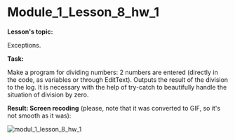# Module_1_Lesson_8_hw_1
**Lesson's topic:**

Exceptions.

**Task:**

Make a program for dividing numbers: 2 numbers are entered (directly in the code, as variables or through EditText). Outputs the result of the division to the log. It is necessary with the help of try-catch to beautifully handle the situation of division by zero.

**Result: Screen recoding** (please, note that it was converted to GIF, so it's not smooth as it was):

![modul_1_lesson_8_hw_1](https://github.com/vdcast/Module_1_Lesson_8_hw_1/assets/108469609/703dba42-d632-453a-b0f7-7accaefd15f9)
